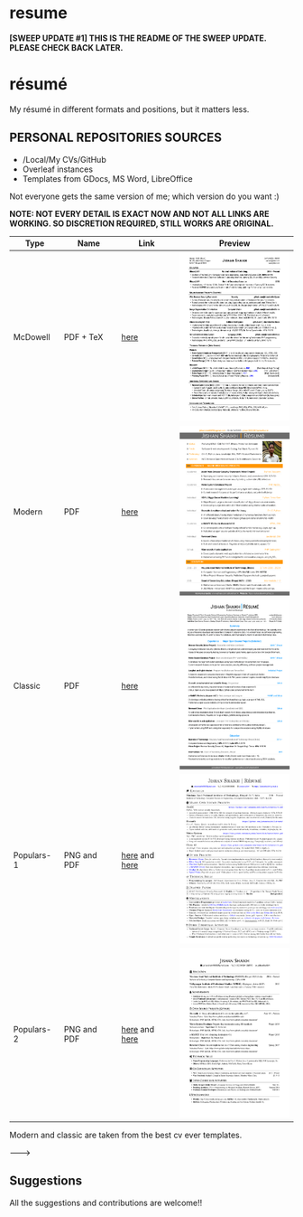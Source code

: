 # resume

**[SWEEP UPDATE #1] THIS IS THE README OF THE SWEEP UPDATE. PLEASE CHECK BACK LATER.**


# résumé
My résumé in different formats and positions, but it matters less.

## PERSONAL REPOSITORIES SOURCES

- /Local/My CVs/GitHub
- Overleaf instances
- Templates from GDocs, MS Word, LibreOffice

Not everyone gets the same version of me; which version do you want :)

**NOTE: NOT EVERY DETAIL IS EXACT NOW AND NOT ALL LINKS ARE WORKING. SO DISCRETION REQUIRED, STILL WORKS ARE ORIGINAL.**

Type | Name | Link | Preview |
-----|------|------|------|
McDowell | PDF + TeX | [here](https://github.com/jishanshaikh4/resume/blob/master/McDowell-CV/main.pdf) | <img src="https://github.com/jishanshaikh4/resume/blob/master/main-1.png" width="200" height="300"> |
Modern | PDF | [here](https://www.github.com/jishanshaikh4/resume/blob/master/main.pdf) | <img src="https://github.com/jishanshaikh4/resume/blob/master/main-modern.png" width="200" height="300"> |
Classic | PDF | [here](https://github.com/jishanshaikh4/resume/blob/master/classic/main.pdf) | <img src="https://github.com/jishanshaikh4/resume/blob/master/main-classsic.png" width="200" height="300"> |<img src="https://github.com/jishanshaikh4/resume/blob/master/Populars/Jishan_Shaikh_CV-1.png" width="200" height="300"> |
Populars-1 | PNG and PDF | [here](https://github.com/jishanshaikh4/resume/blob/master/Populars/Jishan_Shaikh_CV-1.png) and [here](https://github.com/jishanshaikh4/resume/blob/master/Populars/Jishan_Shaikh_CV.pdf) | <img src="https://github.com/jishanshaikh4/resume/blob/master/Populars/Jishan_Shaikh_CV-1.png" width="200" height="300"> |
Populars-2 | PNG and PDF | [here](https://github.com/jishanshaikh4/resume/blob/master/Populars/Jishan_Shaikh_CV-2-1.png) and [here](https://github.com/jishanshaikh4/resume/blob/master/Populars/Jishan_Shaikh_CV-2.pdf) | <img src="https://github.com/jishanshaikh4/resume/blob/master/Populars/Jishan_Shaikh_CV-2-1.png" width="200" height="300"> |

Modern and classic are taken from the best cv ever templates.

--->
## Suggestions

All the suggestions and contributions are welcome!!
